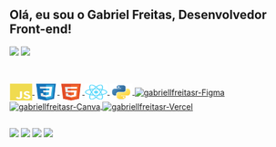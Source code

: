 ## Olá, eu sou o Gabriel Freitas, Desenvolvedor Front-end!

<div>
<img loading="lazy" height="180em" src="https://github-readme-stats.vercel.app/api?username=gabriellfreitasr&show_icons=true&theme=dark&include_all_commits=true&count_private=true&icon_color=DC143C&title_color=DC143C&text_color=DCDCDC&border_color=000000"/>
<a href="https://github.com/gabriellfreitasr">
<img loading="lazy" height="180em" src="https://github-readme-stats.vercel.app/api/top-langs/?username=gabriellfreitasr&layout=compact&langs_count=7&theme=dark&icon_color=DC143C&title_color=DC143C&text_color=DCDCDC&border_color=000000"/>
</div>

##

<div style="display: inline_block"><br>
  <img align="center" alt="gabriellfreitasr-Js" height="30" width="40" src="https://raw.githubusercontent.com/devicons/devicon/master/icons/javascript/javascript-plain.svg">
  <img align="center" alt="gabriellfreitasr-CSS" height="30" width="40" src="https://raw.githubusercontent.com/devicons/devicon/master/icons/css3/css3-original.svg">
  <img align="center" alt="gabriellfreitasr-HTML" height="30" width="40" src="https://raw.githubusercontent.com/devicons/devicon/master/icons/html5/html5-original.svg">
  <img align="center" alt="gabriellfreitasr-React" height="30" width="40" src="https://raw.githubusercontent.com/devicons/devicon/master/icons/react/react-original.svg">
  <img align="center" alt="gabriellfreitasr-Python" height="30" width="40" src="https://raw.githubusercontent.com/devicons/devicon/master/icons/python/python-original.svg">
  <img align="center" alt="gabriellfreitasr-Figma" height="30" width="40" src="https://cdn.jsdelivr.net/gh/devicons/devicon@latest/icons/figma/figma-original.svg">
  <img align="center" alt="gabriellfreitasr-Canva" height="30" width="40" src="https://cdn.jsdelivr.net/gh/devicons/devicon@latest/icons/canva/canva-original.svg">
  <img align="center" alt="gabriellfreitasr-Vercel" height="30" width="40" src="https://cdn.jsdelivr.net/gh/devicons/devicon@latest/icons/vercel/vercel-original-wordmark.svg">
</div>
  
  ##
 
<div> 
  <a href="https://www.instagram.com/gabriellfreitasr/" target="_blank"><img src="https://img.shields.io/badge/-Instagram-%23E4405F?style=for-the-badge&logo=instagram&logoColor=white" target="_blank"></a>
  <a href = "mailto:gabriellfreitas456@gmail.com"><img src="https://img.shields.io/badge/-Gmail-%23333?style=for-the-badge&logo=gmail&logoColor=white&target=_blank"></a>
  <a href="https://www.linkedin.com/in/gabriellfreitasr/" target="_blank"><img src="https://img.shields.io/badge/-LinkedIn-%230077B5?style=for-the-badge&logo=linkedin&logoColor=white&target=_blank"></a> 
  <a href="https://vercel.com/gabriellfreitasrs-projects" target="_blank"><img src="https://img.shields.io/badge/Vercel-000000?style=for-the-badge&logo=vercel&logoColor=white&logo=linkedin&logoColor=white" target="_blank"></a> 
</div>
 
